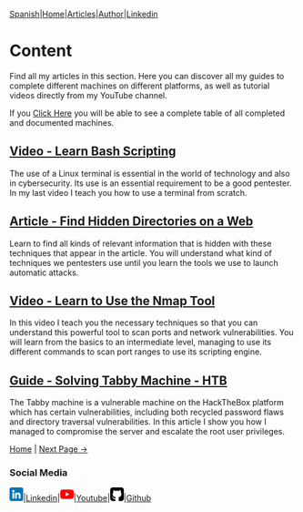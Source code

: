 [Spanish](https://emersontech.github.io/index.html)|[Home](https://emersontech.github.io/en/index.html)|[Articles](https://emersontech.github.io/en/nav/page1.html)|[Author](https://emersontech.github.io/en/nav/about.html)|[Linkedin](https://www.linkedin.com/in/emersontech/)

# Content
Find all my articles in this section. Here you can discover all my guides to complete different machines on different platforms, as well as tutorial videos directly from my YouTube channel.

If you [Click Here](https://emersontech.github.io/en/posts/table-of-completed-machines.html) you will be able to see a complete table of all completed and documented machines.

## [Video - Learn Bash Scripting](https://emersontech.github.io/en/posts/bash-scripting-for-hackers.html)
The use of a Linux terminal is essential in the world of technology and also in cybersecurity. Its use is an essential requirement to be a good pentester. In my last video I teach you how to use a terminal from scratch.

## [Article - Find Hidden Directories on a Web](https://emersontech.github.io/en/posts/web-content-enumeration-techniques.html)
Learn to find all kinds of relevant information that is hidden with these techniques that appear in the article. You will understand what kind of techniques we pentesters use until you learn the tools we use to launch automatic attacks.

## [Video - Learn to Use the Nmap Tool](https://emersontech.github.io/en/posts/find-vulnerabilities-in-the-network-tutorial-nmap.html)
In this video I teach you the necessary techniques so that you can understand this powerful tool to scan ports and network vulnerabilities. You will learn from the basics to an intermediate level, managing to use its different commands to scan port ranges to use its scripting engine.

## [Guide - Solving Tabby Machine - HTB](https://emersontech.github.io/en/posts/solving-tabby-machine-htb.html)
The Tabby machine is a vulnerable machine on the HackTheBox platform which has certain vulnerabilities, including both recycled password flaws and directory traversal vulnerabilities. In this article I show you how I managed to compromise the server and escalate the root user privileges.

[Home](https://emersontech.github.io/en/index.html) | [Next Page ->](#)

### Social Media

![img](/img/linkedin.png)|[Linkedin](https://www.linkedin.com/in/emersontech/)|![img](/img/youtube.png)|[Youtube](https://www.youtube.com/channel/UChNTj2xNpEQiliMv-IJbWvQ)|![img](/img/github.png)|[Github](https://github.com/emersontech)
